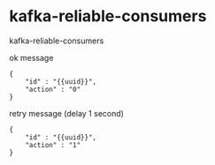 # kafka-reliable-consumers
kafka-reliable-consumers

ok message
```
{
    "id" : "{{uuid}}",
    "action" : "0"
}
```

retry message (delay 1 second)
```
{
    "id" : "{{uuid}}",
    "action" : "1"
}
```